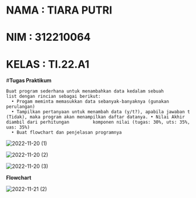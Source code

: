# NAMA      : TIARA PUTRI
# NIM       : 312210064
# KELAS     : TI.22.A1

#**Tugas Praktikum**

    Buat program sederhana untuk menambahkan data kedalam sebuah
    list dengan rincian sebagai berikut:
      • Progam meminta memasukkan data sebanyak-banyaknya (gunakan perulangan)
      • Tampilkan pertanyaan untuk menambah data (y/t?), apabila jawaban t (Tidak), maka program akan menampilkan daftar datanya. • Nilai Akhir diambil dari perhitungan         komponen nilai (tugas: 30%, uts: 35%, uas: 35%)
      • Buat flowchart dan penjelasan programnya

![2022-11-20 (1)](https://user-images.githubusercontent.com/115775237/202905224-f749f1e7-caf8-42c8-8bf4-08bf3ae05f58.png)

![2022-11-20 (2)](https://user-images.githubusercontent.com/115775237/202905253-7b799096-b0c3-41c7-a1de-ae37a2fb814d.png)

![2022-11-20 (3)](https://user-images.githubusercontent.com/115775237/202905273-8aafb8b5-dab8-495b-b77b-101fbd380278.png)

**Flowchart**

![2022-11-21 (2)](https://user-images.githubusercontent.com/115775237/203051918-1d26ae86-266d-4bd0-a5f1-e42e414375e4.png)
